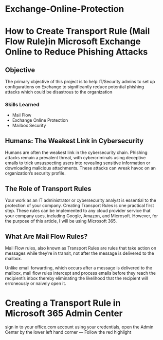 # Exchange-Online-Protection

# How to Create Transport Rule (Mail Flow Rule)in Microsoft Exchange Online to Reduce Phishing Attacks

 ## Objective
 
The primary objective of this project is to help IT/Security admins to set up configurations on Exchange to significantly reduce potential phishing attacks which could be disastrous to the organization


### Skills Learned

- Mail Flow 
- Exchange Online Protection
- Mailbox Security


## Humans: The Weakest Link in Cybersecurity
Humans are often the weakest link in the cybersecurity chain. Phishing attacks remain a prevalent threat, with cybercriminals using deceptive emails to trick unsuspecting users into revealing sensitive information or downloading malicious attachments. These attacks can wreak havoc on an organization’s security profile.


## The Role of Transport Rules
Your work as an IT administrator or cybersecurity analyst is essential to the protection of your company. Creating Transport Rules is one practical first step. These rules can be implemented to any cloud provider service that your company uses, including Google, Amazon, and Microsoft. However, for the purpose of this article, I will be using Microsoft 365.

## What Are Mail Flow Rules?
Mail Flow rules, also known as Transport Rules are rules that take action on messages while they’re in transit, not after the message is delivered to the mailbox.

Unlike email forwarding, which occurs after a message is delivered to the mailbox, mail flow rules intercept and process emails before they reach the recipient’s inbox thereby eliminating the likelihood that the recipient will erroneously or naively open it.

# Creating a Transport Rule in Microsoft 365 Admin Center
sign in to your office.com account using your credentials, open the Admin Center by the lower left hand corner — Follow the red highlight

